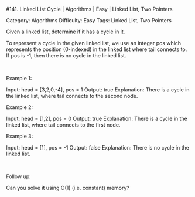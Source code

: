 #141. Linked List Cycle | Algorithms | Easy | Linked List, Two Pointers

Category: Algorithms
Difficulty: Easy
Tags: Linked List, Two Pointers

Given a linked list, determine if it has a cycle in it.

To represent a cycle in the given linked list, we use an integer pos which represents the position (0-indexed) in the linked list where tail connects to. If pos is -1, then there is no cycle in the linked list.

 


Example 1:


Input: head = [3,2,0,-4], pos = 1
Output: true
Explanation: There is a cycle in the linked list, where tail connects to the second node.






Example 2:


Input: head = [1,2], pos = 0
Output: true
Explanation: There is a cycle in the linked list, where tail connects to the first node.






Example 3:


Input: head = [1], pos = -1
Output: false
Explanation: There is no cycle in the linked list.





 

Follow up:

Can you solve it using O(1) (i.e. constant) memory?

